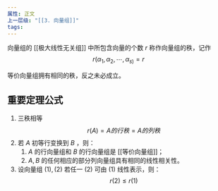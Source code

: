 ```yaml
---
属性: 正文
上一层级: "[[3. 向量组]]"
tags:
---
```


向量组的 [[极大线性无关组]] 中所包含向量的个数 $r$ 称作向量组的秩，记作 $$r(\alpha_{1}, \alpha_{2},\cdots,\alpha_{s)}= r$$

等价向量组拥有相同的秩，反之未必成立。

## 重要定理公式

1. 三秩相等 $$r(A) = A的行秩 = A的列秩$$
2. 若 $A$ 初等行变换到 $B$ ，则：
	1. $A$ 的行向量组和 $B$ 的行向量组是 [[等价向量组]]；
	2. $A, B$ 的任何相应的部分列向量组具有相同的线性相关性。
3. 设向量组 $(1), (2)$ 若任一 $(2)$ 可由 $(1)$ 线性表示，则： $$r(2) \le r(1)$$